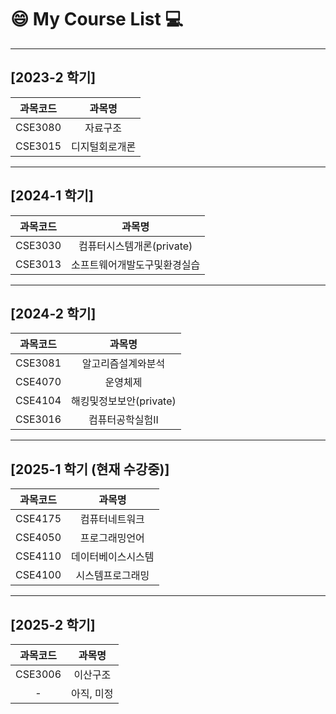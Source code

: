 # 😄 My Course List 💻

---

## [2023-2 학기]

| 과목코드 | 과목명         |
|:--------:|:--------------:|
| CSE3080  | 자료구조       |
| CSE3015  | 디지털회로개론 |

---

## [2024-1 학기]

| 과목코드 | 과목명                         |
|:--------:|:------------------------------:|
| CSE3030  | 컴퓨터시스템개론(private)               |
| CSE3013  | 소프트웨어개발도구및환경실습   |

---

## [2024-2 학기]

| 과목코드 | 과목명               |
|:--------:|:--------------------:|
| CSE3081  | 알고리즘설계와분석   |
| CSE4070  | 운영체제             |
| CSE4104  | 해킹및정보보안(private)       |
| CSE3016  | 컴퓨터공학실험II     |

---

## [2025-1 학기 (현재 수강중)]

| 과목코드 | 과목명             |
|:--------:|:------------------:|
| CSE4175  | 컴퓨터네트워크     |
| CSE4050  | 프로그래밍언어     |
| CSE4110  | 데이터베이스시스템  |
| CSE4100  | 시스템프로그래밍    |

---

## [2025-2 학기]

| 과목코드 | 과목명   |
|:--------:|:--------:|
| CSE3006  | 이산구조 |
|    -     | 아직, 미정|

